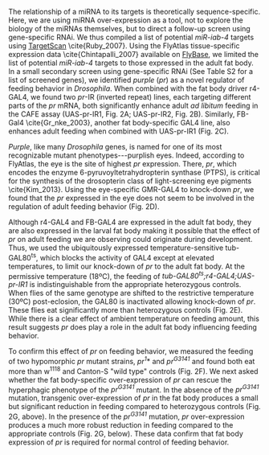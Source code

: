 The relationship of a miRNA to its targets is theoretically sequence-specific. Here, we are using miRNA over-expression as a tool, not to explore the biology of the miRNAs themselves, but to direct a follow-up screen using gene-specific RNAi. We thus compiled a list of potential _miR-iab-4_ targets using [TargetScan](http://www.targetscan.org/fly_12/) \cite{Ruby_2007}. Using the FlyAtlas tissue-specific expression data \cite{Chintapalli_2007} available on [FlyBase](http://flybase.org), we limited the list of potential *miR-iab-4* targets to those expressed in the adult fat body. In a small secondary screen using gene-specific RNAi (See Table S2 for a list of screened genes), we identified _purple_ (*pr*) as a novel regulator of feeding behavior in *Drosophila*. When combined with the fat body driver r4-GAL4, we found two *pr*-IR (inverted repeat) lines, each targeting different parts of the *pr* mRNA, both significantly enhance adult *ad libitum* feeding in the CAFE assay (UAS-pr-IR1, Fig. 2A; UAS-pr-IR2, Fig. 2B). Similarly, FB-Gal4 \cite{Gr_nke_2003}, another fat body-specific GAL4 line, also enhances adult feeding when combined with UAS-pr-IR1 (Fig. 2C).

*Purple*, like many *Drosophila* genes, is named for one of its most recognizable mutant phenotypes---purplish eyes. Indeed, according to FlyAtlas, the eye is the site of highest *pr* expression. There, *pr*, which encodes the enzyme 6-pyruvoyltetrahydropterin synthase (PTPS), is critical for the synthesis of the drosopterin class of light-screening eye pigments \cite{Kim_2013}. Using the eye-specific GMR-GAL4 to knock-down *pr*, we found that the *pr* expressed in the eye does not seem to be involved in the regulation of adult feeding behavior (Fig. 2D).

Although r4-GAL4 and FB-GAL4 are expressed in the adult fat body, they are also expressed in the larval fat body making it possible that the effect of *pr* on adult feeding we are observing could originate during development. Thus, we used the ubiquitously expressed temperature-sensitive tub-GAL80<sup>ts</sup>, which blocks the activity of GAL4 except at elevated temperatures, to limit our knock-down of *pr* to the adult fat body. At the permissive temperature (18ºC), the feeding of *tub-GAL80<sup>ts</sup>;r4-GAL4;UAS-pr-IR1* is indistinguishable from the appropriate heterozygous controls. When flies of the same genotype are shifted to the restrictive temperature (30ºC) post-eclosion, the GAL80 is inactivated allowing knock-down of *pr*. These flies eat significantly more than heterozygous controls (Fig. 2E). While there is a clear effect of ambient temperature on feeding amount, this result suggests *pr* does play a role in the adult fat body influencing feeding behavior.

To confirm this effect of *pr* on feeding behavior, we measured the feeding of two hypomorphic *pr* mutant strains, *pr<sup>1</sup>** and *pr<sup>G3141</sup>* and found both eat more than w<sup>1118</sup> and Canton-S "wild type" controls (Fig. 2F). We next asked whether the fat body-specific over-expression of *pr* can rescue the hyperphagic phenotype of the *pr<sup>G3141</sup>* mutant. In the absence of the *pr<sup>G3141</sup>* mutation, transgenic over-expression of *pr* in the fat body produces a small but significant reduction in feeding compared to heterozygous controls (Fig. 2G, above). In the presence of the *pr<sup>G3141</sup>* mutation, *pr* over-expression produces a much more robust reduction in feeding compared to the appropriate controls (Fig. 2G, below). These data confirm that fat body expression of *pr* is required for normal control of feeding behavior. 
